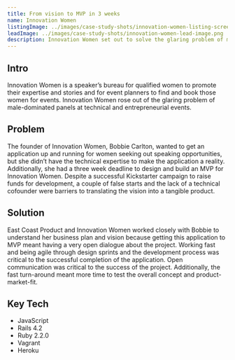 ```yaml
---
title: From vision to MVP in 3 weeks
name: Innovation Women
listingImage: ../images/case-study-shots/innovation-women-listing-screenshot.png
leadImage: ../images/case-study-shots/innovation-women-lead-image.png
description: Innovation Women set out to solve the glaring problem of male-dominated panels at technical and entrepreneurial events. Bobbie Carlton, founder of Innovation Women, realized that the key to promoting gender balance was creating a marketing tool that allows qualified women to promote their expertise and stories and for event planners to find and book them. With a deadline for launch 3 weeks away, our team outlined the key challenges, objectives and required features for the Innovation Women MVP.
---
```


## Intro

Innovation Women is a speaker’s bureau for qualified women to promote their expertise and stories and for event planners to find and book those women for events. Innovation Women rose out of the glaring problem of male-dominated panels at technical and entrepreneurial events.

## Problem

The founder of Innovation Women, Bobbie Carlton, wanted to get an application up and running for women seeking out speaking opportunities, but she didn’t have the technical expertise to make the application a reality. Additionally, she had a three week deadline to design and build an MVP for Innovation Women. Despite a successful Kickstarter campaign to raise funds for development, a couple of false starts and the lack of a technical cofounder were barriers to translating the vision into a tangible product.

## Solution

East Coast Product and Innovation Women worked closely with Bobbie to understand her business plan and vision because getting this application to MVP meant having a very open dialogue about the project. Working fast and being agile through design sprints and the development process was critical to the successful completion of the application. Open communication was critical to the success of the project. Additionally, the fast turn-around meant more time to test the overall concept and product-market-fit.

## Key Tech

* JavaScript
* Rails 4.2
* Ruby 2.2.0
* Vagrant
* Heroku